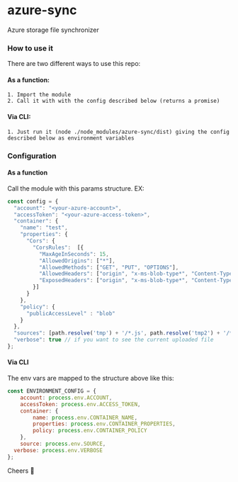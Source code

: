 # azure-sync
Azure storage file synchronizer

### How to use it

There are two different ways to use this repo:

#### As a function:
	1. Import the module
	2. Call it with with the config described below (returns a promise)

#### Via CLI:
	1. Just run it (node ./node_modules/azure-sync/dist) giving the config described below as environment variables

### Configuration

#### As a function

Call the module with this params structure. EX:

```js
const config = {
  "account": "<your-azure-account>",
  "accessToken": "<your-azure-access-token>",
  "container": {
    "name": "test",
    "properties": {
      "Cors": {
        "CorsRules":  [{
          "MaxAgeInSeconds": 15,
          "AllowedOrigins": ["*"],
          "AllowedMethods": ["GET", "PUT", "OPTIONS"],
          "AllowedHeaders": ["origin", "x-ms-blob-type*", "Content-Type*"],
          "ExposedHeaders": ["origin", "x-ms-blob-type*", "Content-Type*"]
        }]
      }
    },
    "policy": {
      "publicAccessLevel" : "blob"
    }
  },
  "sources": [path.resolve('tmp') + '/*.js', path.resolve('tmp2') + '/*.png'], // it must be an array of paths, path.resolve works perfectly
  "verbose": true // if you want to see the current uploaded file
};
```

#### Via CLI

The env vars are mapped to the structure above like this:

```js
const ENVIRONMENT_CONFIG = {
	account: process.env.ACCOUNT,
	accessToken: process.env.ACCESS_TOKEN,
	container: {
		name: process.env.CONTAINER_NAME,
		properties: process.env.CONTAINER_PROPERTIES,
		policy: process.env.CONTAINER_POLICY
	},
	source: process.env.SOURCE,
  verbose: process.env.VERBOSE
};
```

Cheers 🤖
